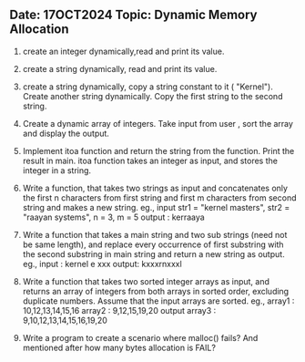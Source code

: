 ## Date: 17OCT2024    Topic: Dynamic Memory Allocation

1. create an integer dynamically,read and print its value.

2. create a string dynamically, read and print its value.

3. create a string dynamically, copy a string constant to it ( "Kernel"). Create another string dynamically. Copy the first string to the second string.

4. Create a dynamic array of integers. Take input from user , sort the array and display the output.

5. Implement itoa function and return the string from the function. Print the result in main. itoa function takes an integer as input, and stores the integer in a string.

6. Write a function, that takes two strings as input and concatenates only the first n characters from first string and first m characters from second string and makes a new string.	eg., input str1 = "kernel masters", str2 = "raayan systems", n = 3, m = 5	output : kerraaya

7. Write a function that takes a main string and two sub strings (need not be same length), and replace every occurrence of first substring with the second substring in main string and return a new string as output.		eg., input : kernel  e   xxx		output: kxxxrnxxxl

8.  Write a function that takes two sorted integer arrays as input, and returns an array of integers from both arrays in sorted order, excluding duplicate numbers. 				  Assume that the input arrays are sorted.	eg., array1 : 10,12,13,14,15,16			   array2 : 9,12,15,19,20	output array3 : 9,10,12,13,14,15,16,19,20

9. Write a program to create a scenario where malloc() fails? And mentioned after how many bytes allocation is FAIL?
